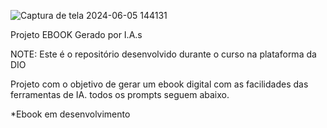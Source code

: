 ![Captura de tela 2024-06-05 144131](https://github.com/DeiltonRodrigues1/recipeToCreateAEbook/assets/97299401/5525ad26-8618-47ab-ab48-d20a656d0a2b)

 
 Projeto EBOOK Gerado por I.A.s
 
 NOTE: Este é o repositório desenvolvido durante o curso na plataforma da DIO

Projeto com o objetivo de gerar um ebook digital com as facilidades das ferramentas de IA. todos os prompts seguem abaixo.

*Ebook em desenvolvimento
